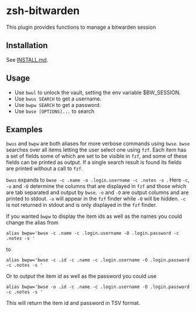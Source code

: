# zsh-bitwarden
This plugin provides functions to manage a bitwarden session


## Installation

See [INSTALL.md](INSTALL.md).

## Usage

- Use `bwul` to unlock the vault, setting the env variable $BW_SESSION.
- Use `bwus SEARCH` to get a username.
- Use `bwpw SEARCH` to get a password.
- Use `bwse [OPTIONS]...` to search

## Examples

`bwus` and `bwpw` are both aliases for more verbose commands using `bwse`.
`bwse` searches over all items letting the user select one using `fzf`. Each
item has a set of fields some of which are set to be visible in `fzf`, and some
of these fields can be printed as output. If a single search result is found its
fields are printed without a call to `fzf`.

`bwus` expands to `bwse -c .name -o .login.username -c .notes -s `. Here `-c`,
`-o` and `-O` determine the columns that are displayed in `fzf` and those which
are tab separated and output by `bwse`. `-o` and `-O` are output columns and are
printed to stdout. `-o` will appear in the `fzf` finder while `-O` will be
hidden. `-c` is not returned in stdout and is only displayed in the `fzf`
finder.

If you wanted `bwpw` to display the item ids as well as the names you could
change the alias from
```
alias bwpw='bwse -c .name -c .login.username -O .login.password -c .notes -s '
```
to
```
alias bwpw='bwse -c .id -c .name -c .login.username -O .login.password -c .notes -s '
```
Or to output the item id as well as the password you could use
```
alias bwpw='bwse -o .id -c .name -c .login.username -O .login.password -c .notes -s '
```
This will return the item id and password in TSV format.
